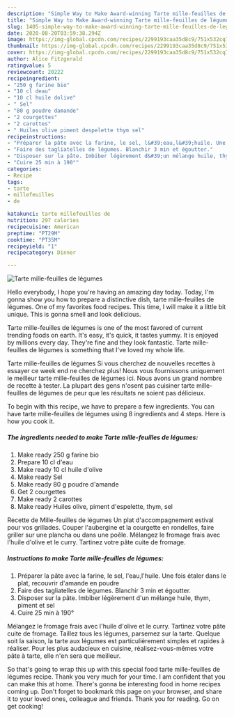 ```yaml
---
description: "Simple Way to Make Award-winning Tarte mille-feuilles de légumes"
title: "Simple Way to Make Award-winning Tarte mille-feuilles de légumes"
slug: 1405-simple-way-to-make-award-winning-tarte-mille-feuilles-de-legumes
date: 2020-08-20T03:59:38.294Z
image: https://img-global.cpcdn.com/recipes/2299193caa35d8c9/751x532cq70/tarte-mille-feuilles-de-legumes-photo-principale-de-la-recette.jpg
thumbnail: https://img-global.cpcdn.com/recipes/2299193caa35d8c9/751x532cq70/tarte-mille-feuilles-de-legumes-photo-principale-de-la-recette.jpg
cover: https://img-global.cpcdn.com/recipes/2299193caa35d8c9/751x532cq70/tarte-mille-feuilles-de-legumes-photo-principale-de-la-recette.jpg
author: Alice Fitzgerald
ratingvalue: 5
reviewcount: 20222
recipeingredient:
- "250 g farine bio"
- "10 cl deau"
- "10 cl huile dolive"
- " Sel"
- "80 g poudre damande"
- "2 courgettes"
- "2 carottes"
- " Huiles olive piment despelette thym sel"
recipeinstructions:
- "Préparer la pâte avec la farine, le sel, l&#39;eau,l&#39;huile. Une fois étaler dans le plat, recouvrir d&#39;amande en poudre"
- "Faire des tagliatelles de légumes. Blanchir 3 min et égoutter."
- "Disposer sur la pâte. Imbiber légèrement d&#39;un mélange huile, thym, piment et sel"
- "Cuire 25 min à 190°"
categories:
- Recipe
tags:
- tarte
- millefeuilles
- de

katakunci: tarte millefeuilles de 
nutrition: 297 calories
recipecuisine: American
preptime: "PT29M"
cooktime: "PT35M"
recipeyield: "1"
recipecategory: Dinner

---
```



![Tarte mille-feuilles de légumes](https://img-global.cpcdn.com/recipes/2299193caa35d8c9/751x532cq70/tarte-mille-feuilles-de-legumes-photo-principale-de-la-recette.jpg)

Hello everybody, I hope you're having an amazing day today. Today, I'm gonna show you how to prepare a distinctive dish, tarte mille-feuilles de légumes. One of my favorites food recipes. This time, I will make it a little bit unique. This is gonna smell and look delicious.

Tarte mille-feuilles de légumes is one of the most favored of current trending foods on earth. It's easy, it's quick, it tastes yummy. It is enjoyed by millions every day. They're fine and they look fantastic. Tarte mille-feuilles de légumes is something that I've loved my whole life.

Tarte mille-feuilles de légumes Si vous cherchez de nouvelles recettes à essayer ce week end ne cherchez plus! Nous vous fournissons uniquement le meilleur tarte mille-feuilles de légumes ici. Nous avons un grand nombre de recette à tester. La plupart des gens n&#39;osent pas cuisiner tarte mille-feuilles de légumes de peur que les résultats ne soient pas délicieux.


To begin with this recipe, we have to prepare a few ingredients. You can have tarte mille-feuilles de légumes using 8 ingredients and 4 steps. Here is how you cook it.

<!--inarticleads1-->

##### The ingredients needed to make Tarte mille-feuilles de légumes:

1. Make ready 250 g farine bio
1. Prepare 10 cl d&#39;eau
1. Make ready 10 cl huile d&#39;olive
1. Make ready  Sel
1. Make ready 80 g poudre d&#39;amande
1. Get 2 courgettes
1. Make ready 2 carottes
1. Make ready  Huiles olive, piment d&#39;espelette, thym, sel


Recette de Mille-feuilles de légumes Un plat d&#39;accompagnement estival pour vos grillades. Couper l&#39;aubergine et la courgette en rondelles, faire griller sur une plancha ou dans une poêle. Mélangez le fromage frais avec l&#39;huile d&#39;olive et le curry. Tartinez votre pâte cuite de fromage. 

<!--inarticleads2-->

##### Instructions to make Tarte mille-feuilles de légumes:

1. Préparer la pâte avec la farine, le sel, l&#39;eau,l&#39;huile. Une fois étaler dans le plat, recouvrir d&#39;amande en poudre
1. Faire des tagliatelles de légumes. Blanchir 3 min et égoutter.
1. Disposer sur la pâte. Imbiber légèrement d&#39;un mélange huile, thym, piment et sel
1. Cuire 25 min à 190°


Mélangez le fromage frais avec l&#39;huile d&#39;olive et le curry. Tartinez votre pâte cuite de fromage. Taillez tous les légumes, parsemez sur la tarte. Quelque soit la saison, la tarte aux légumes est particulièrement simples et rapides à réaliser. Pour les plus audacieux en cuisine, réalisez-vous-mêmes votre pâte à tarte, elle n&#39;en sera que meilleur. 

So that's going to wrap this up with this special food tarte mille-feuilles de légumes recipe. Thank you very much for your time. I am confident that you can make this at home. There's gonna be interesting food in home recipes coming up. Don't forget to bookmark this page on your browser, and share it to your loved ones, colleague and friends. Thank you for reading. Go on get cooking!
